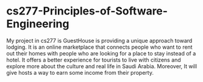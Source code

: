 # cs277-Principles-of-Software-Engineering
 My project in cs277 is GuestHouse is providing a unique approach toward lodging. It is an online marketplace that connects people who want to rent out their homes with people who are looking for a place to stay instead of a hotel. It offers a better experience for tourists to live with citizens and explore more about the culture and real life in Saudi Arabia. Moreover, It will give hosts a way to earn some income from their property.
